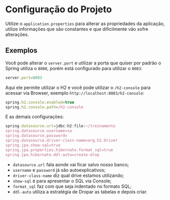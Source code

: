 # Configuração do Projeto

Utilize o `application.properties` para alterar as propriedades da aplicação, utilize informações que são constantes e que dificilmente vão sofre alterações.

## Exemplos

Você pode alterar o `server.port` e utilizar a porta que quiser por padrão o Spring utiliza o `8080`, porém está configurado para utilizar o `8083`:
```js
server.port=8083
```
Aqui ele permite utilizar o H2 e você pode utilizar o `/h2-console` para acessar via Browser, exemplo `http://localhost:8083/h2-console`:
```js
spring.h2.console.enabled=true
spring.h2.console.path=/h2-console
```

E as demais configurações:
```js
spring.datasource.url=jdbc:h2:file:~/treinamento
spring.datasource.username=sa
spring.datasource.password=
spring.datasource.driver-class-name=org.h2.Driver
spring.jpa.show-sql=true
spring.jpa.properties.hibernate.format_sql=true
spring.jpa.hibernate.ddl-auto=create-drop
```
- `datasource.url` fala aonde vai ficar salvo nosso banco;
- `username` e `password` já são autoexplicativos;
- `driver-class-name` diz qual drive estamos utilizando;
- `show-sql` é para apresentar o SQL via Console;
- `format_sql` faz com que seja indentado no formato SQL;
- `ddl-auto` utiliza a estratégia de Dropar as tabelas e depois criar.